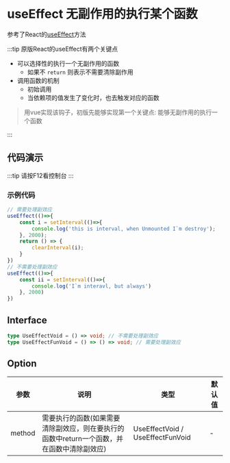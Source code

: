 # useEffect 无副作用的执行某个函数
参考了React的[useEffect](https://zh-hans.reactjs.org/docs/hooks-effect.html)方法 

:::tip
原版React的useEffect有两个关键点
- 可以选择性的执行一个无副作用的函数
  - 如果不 ```return``` 则表示不需要清除副作用
- 调用函数的机制
  - 初始调用
  - 当依赖项的值发生了变化时，也去触发对应的函数
> 用vue实现该钩子，初版先能够实现第一个关键点: 能够无副作用的执行一个函数

:::

## 代码演示
<script setup lang="ts">
import useEffect from "../../../../../../src/useEffect";
// 需要处理副效应
useEffect(()=>{
    const i = setInterval(()=>{
        console.log('this is interval, when Unmounted I`m destroy');
    }, 2000);
    return () => {
        clearInterval(i);
    }
})
// 不需要处理副效应
useEffect(()=>{
    const ii = setInterval(()=>{
        console.log('I`m interavl, but always')
    }, 2000)
})
</script>
:::tip
请按F12看控制台
:::
### 示例代码
```ts
// 需要处理副效应
useEffect(()=>{
    const i = setInterval(()=>{
        console.log('this is interval, when Unmounted I`m destroy');
    }, 2000);
    return () => {
        clearInterval(i);
    }
})
// 不需要处理副效应
useEffect(()=>{
    const ii = setInterval(()=>{
        console.log('I`m interavl, but always')
    }, 2000)
})
```

## Interface
```ts
type UseEffectVoid = () => void; // 不需要处理副效应
type UseEffectFunVoid = () => () => void; // 需要处理副效应
```

## Option
| 参数       | 说明                 | 类型         | 默认值  |
|------------|------------|------------|------------|
| method     | 需要执行的函数(如果需要清除副效应，则在要执行的函数中return一个函数，并在函数中清除副效应) | UseEffectVoid / UseEffectFunVoid | - |